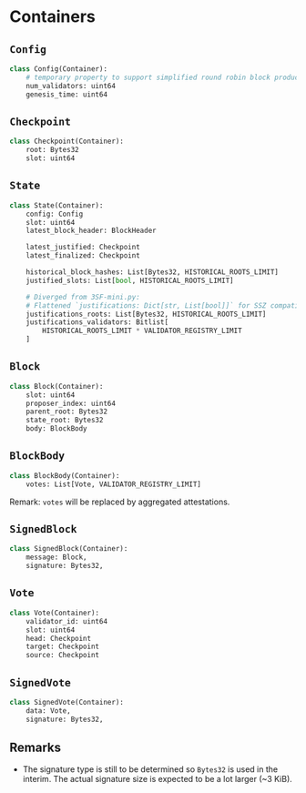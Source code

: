 # Containers

## `Config`

```python
class Config(Container):
    # temporary property to support simplified round robin block production in absence of randao & deposit mechanisms
    num_validators: uint64
    genesis_time: uint64
```

## `Checkpoint`

```python
class Checkpoint(Container):
    root: Bytes32
    slot: uint64
```

## `State`

```python
class State(Container):
    config: Config
    slot: uint64
    latest_block_header: BlockHeader

    latest_justified: Checkpoint
    latest_finalized: Checkpoint

    historical_block_hashes: List[Bytes32, HISTORICAL_ROOTS_LIMIT]
    justified_slots: List[bool, HISTORICAL_ROOTS_LIMIT]

    # Diverged from 3SF-mini.py:
    # Flattened `justifications: Dict[str, List[bool]]` for SSZ compatibility
    justifications_roots: List[Bytes32, HISTORICAL_ROOTS_LIMIT]
    justifications_validators: Bitlist[
        HISTORICAL_ROOTS_LIMIT * VALIDATOR_REGISTRY_LIMIT
    ]
```

## `Block`

```python
class Block(Container):
    slot: uint64
    proposer_index: uint64
    parent_root: Bytes32
    state_root: Bytes32
    body: BlockBody
```

## `BlockBody`


```python
class BlockBody(Container):
    votes: List[Vote, VALIDATOR_REGISTRY_LIMIT]
```

Remark: `votes` will be replaced by aggregated attestations.

## `SignedBlock`

```python
class SignedBlock(Container):
    message: Block,
    signature: Bytes32,
```

## `Vote`

```python
class Vote(Container):
    validator_id: uint64
    slot: uint64
    head: Checkpoint
    target: Checkpoint
    source: Checkpoint
```

## `SignedVote`

```python
class SignedVote(Container):
    data: Vote,
    signature: Bytes32,
```

## Remarks

- The signature type is still to be determined so `Bytes32` is used in the
  interim. The actual signature size is expected to be a lot larger (~3 KiB).
